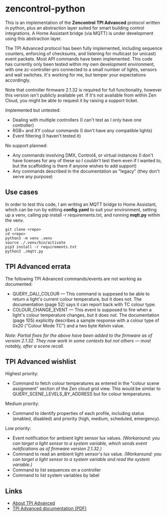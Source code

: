 # zencontrol-python

This is an implementation of the **Zencontrol TPI Advanced** protocol written in python, plus an abstraction layer suited for smart building control integrations. A Home Assistant bridge (via MQTT) is under development using this abstraction layer.

The TPI Advanced protocol has been fully implemented, including sequence counters, enforcing of checksums, and listening for multicast (or unicast) event packets. Most API commands have been implemented. This code has currently only been tested within my own development environment, with one zc-controller-pro connected to a small number of lights, sensors and wall switches. It's working for me, but temper your expectations accordingly.

Note that controller firmware 2.1.32 is required for full functionality, however this version isn't publicly available yet. If it's not available from within Zen Cloud, you might be able to request it by raising a support ticket.

Implemented but untested:
  
* Dealing with multiple controllers (I can't test as I only have one controller)
* RGB+ and XY colour commands (I don't have any compatible lights)
* Event filtering (I haven't tested it)

No support planned:

* Any commands involving DMX, Control4, or virtual instances (I don't have licenses for any of these so I couldn't test them even if I wanted to, but the scaffolding is there if anyone wishes to add support)
* Any commands described in the documentation as "legacy" (they don't serve any purpose)

## Use cases

In order to test this code, I am writing an MQTT bridge to Home Assistant, which can be run by editing **config.yaml** to suit your environment, setting up a venv, calling pip install -r requirements.txt, and running **mqtt.py** within the venv.

```
git clone <repo>
cd <repo>
python3 -m venv .venv
source ./.venv/bin/activate
pip3 install -r requirements.txt
python3 ./mqtt.py
```

## TPI Advanced errata

The following TPI Advanced commands/events are not working as documented:

* QUERY_DALI_COLOUR — This command is supposed to be able to return a light's current colour temperature, but it does not. The documentation (page 52) says it can report back with TC colour type.
* COLOUR_CHANGE_EVENT — This event is supposed to fire when a light's colour temperature changes, but it does not. The documentation (page 105) explicitly describes a sample response with a colour type of 0x20 ("Colour Mode TC") and a two byte Kelvin value.

_Note: Partial fixes for the above have been added to the firmware as of version 2.1.32. They now work in some contexts but not others — most notably, after a scene recall._

## TPI Advanced wishlist

Highest priority:

* Command to fetch colour temperatures as entered in the "colour scene assignment" section of the Zen cloud grid view. This would be similar to QUERY_SCENE_LEVELS_BY_ADDRESS but for colour temperatures.

Medium priority:

* Command to identify properties of each profile, including status (enabled, disabled) and priority (high, medium, scheduled, emergency).

Low priority:

* Event notification for ambient light sensor lux values. _(Workaround: you can target a light sensor to a system variable, which sends event notifications as of firmware version 2.1.32.)_
* Command to read an ambient light sensor's lux value. _(Workaround: you can target a light sensor to a system variable and read the system variable.)_
* Command to list sequences on a controller
* Command to list system variables by label

## Links

* [About TPI Advanced](https://support.zencontrol.com/hc/en-us/articles/360000337175-What-is-the-Third-Party-Interface-TPI)
* [TPI Advanced documentation (PDF)](https://support.zencontrol.com/hc/en-us/article_attachments/10831057855503)
